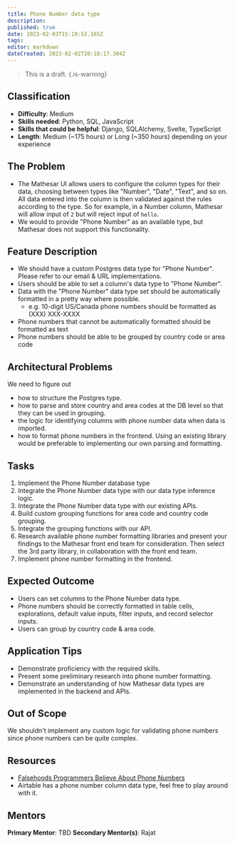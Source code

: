 ```yaml
---
title: Phone Number data type
description: 
published: true
date: 2023-02-03T15:19:53.165Z
tags: 
editor: markdown
dateCreated: 2023-02-02T20:18:17.304Z
---
```


> This is a draft.
{.is-warning}

## Classification
- **Difficulty**: Medium
- **Skills needed**: Python, SQL, JavaScript
- **Skills that could be helpful**: Django, SQLAlchemy, Svelte, TypeScript
- **Length**: Medium (~175 hours) or Long (~350 hours) depending on your experience

## The Problem
- The Mathesar UI allows users to configure the column types for their data, choosing between types like "Number", "Date", "Text", and so on. All data entered into the column is then validated against the rules according to the type. So for example, in a Number column, Mathesar will allow input of `2` but will reject input of `hello`.
- We would to provide "Phone Number" as an available type, but Mathesar does not support this functionality.

## Feature Description
- We should have a custom Postgres data type for "Phone Number". Please refer to our email & URL implementations.
- Users should be able to set a column's data type to "Phone Number".
- Data with the "Phone Number" data type set should be automatically formatted in a pretty way where possible.
	 - e.g. 10-digit US/Canada phone numbers should be formatted as (XXX) XXX-XXXX
- Phone numbers that cannot be automatically formatted should be formatted as text    
- Phone numbers should be able to be grouped by country code or area code

## Architectural Problems
We need to figure out
- how to structure the Postgres type.
- how to parse and store country and area codes at the DB level so that they can be used in grouping.
- the logic for identifying columns with phone number data when data is imported.
- how to format phone numbers in the frontend. Using an existing library would be preferable to implementing our own parsing and formatting.

## Tasks
1. Implement the Phone Number database type
2. Integrate the Phone Number data type with our data type inference logic.
3. Integrate the Phone Number data type with our existing APIs.
4. Build custom grouping functions for area code and country code grouping.
5. Integrate the grouping functions with our API.
6. Research available phone number formatting libraries and present your findings to the Mathesar front end team for consideration. Then select the 3rd party library, in collaboration with the front end team.
7. Implement phone number formatting in the frontend.

## Expected Outcome
- Users can set columns to the Phone Number data type.
- Phone numbers should be correctly formatted in table cells, explorations, default value inputs, filter inputs, and record selector inputs.
- Users can group by country code & area code.

## Application Tips
- Demonstrate proficiency with the required skills.
- Present some preliminary research into phone number formatting.
- Demonstrate an understanding of how Mathesar data types are implemented in the backend and APIs.

## Out of Scope
We shouldn't implement any custom logic for validating phone numbers since phone numbers can be quite complex.

## Resources
- [Falsehoods Programmers Believe About Phone Numbers](https://github.com/google/libphonenumber/blob/master/FALSEHOODS.md)
- Airtable has a phone number column data type, feel free to play around with it.

## Mentors
**Primary Mentor**: TBD
**Secondary Mentor(s)**: Rajat
